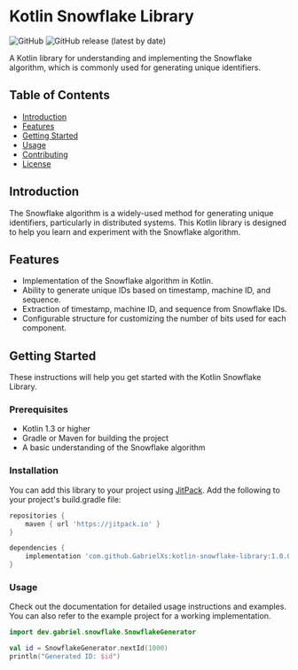 # Kotlin Snowflake Library

![GitHub](https://img.shields.io/github/license/GabrielXs/SnowFlake)
![GitHub release (latest by date)](https://img.shields.io/github/v/release/GabrielXs/SnowFlake)

A Kotlin library for understanding and implementing the Snowflake algorithm, which is commonly used for generating unique identifiers.

## Table of Contents
- [Introduction](#introduction)
- [Features](#features)
- [Getting Started](#getting-started)
- [Usage](#usage)
- [Contributing](#contributing)
- [License](#license)

## Introduction

The Snowflake algorithm is a widely-used method for generating unique identifiers, particularly in distributed systems. This Kotlin library is designed to help you learn and experiment with the Snowflake algorithm.

## Features

- Implementation of the Snowflake algorithm in Kotlin.
- Ability to generate unique IDs based on timestamp, machine ID, and sequence.
- Extraction of timestamp, machine ID, and sequence from Snowflake IDs.
- Configurable structure for customizing the number of bits used for each component.

## Getting Started

These instructions will help you get started with the Kotlin Snowflake Library.

### Prerequisites

- Kotlin 1.3 or higher
- Gradle or Maven for building the project
- A basic understanding of the Snowflake algorithm

### Installation

You can add this library to your project using [JitPack](https://jitpack.io/). Add the following to your project's build.gradle file:

```gradle
repositories {
    maven { url 'https://jitpack.io' }
}

dependencies {
    implementation 'com.github.GabrielXs:kotlin-snowflake-library:1.0.0'
}

```

### Usage
Check out the documentation for detailed usage instructions and examples. You can also refer to the example project for a working implementation.

```kotlin
import dev.gabriel.snowflake.SnowflakeGenerator

val id = SnowflakeGenerator.nextId(1000)
println("Generated ID: $id")
```
